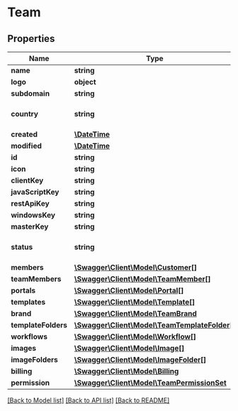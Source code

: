 # Team

## Properties
Name | Type | Description | Notes
------------ | ------------- | ------------- | -------------
**name** | **string** |  | 
**logo** | **object** |  | [optional] 
**subdomain** | **string** |  | [optional] 
**country** | **string** |  | [optional] [default to 'Ireland']
**created** | [**\DateTime**](\DateTime.md) |  | [optional] 
**modified** | [**\DateTime**](\DateTime.md) |  | [optional] 
**id** | **string** |  | 
**icon** | **string** | The icon image url | [optional] 
**clientKey** | **string** |  | [optional] 
**javaScriptKey** | **string** |  | [optional] 
**restApiKey** | **string** |  | [optional] 
**windowsKey** | **string** |  | [optional] 
**masterKey** | **string** |  | [optional] 
**status** | **string** | Status of the application, production/sandbox/disabled | [optional] [default to 'sandbox']
**members** | [**\Swagger\Client\Model\Customer[]**](Customer.md) |  | [optional] 
**teamMembers** | [**\Swagger\Client\Model\TeamMember[]**](TeamMember.md) |  | [optional] 
**portals** | [**\Swagger\Client\Model\Portal[]**](Portal.md) |  | [optional] 
**templates** | [**\Swagger\Client\Model\Template[]**](Template.md) |  | [optional] 
**brand** | [**\Swagger\Client\Model\TeamBrand**](TeamBrand.md) |  | [optional] 
**templateFolders** | [**\Swagger\Client\Model\TeamTemplateFolder[]**](TeamTemplateFolder.md) |  | [optional] 
**workflows** | [**\Swagger\Client\Model\Workflow[]**](Workflow.md) |  | [optional] 
**images** | [**\Swagger\Client\Model\Image[]**](Image.md) |  | [optional] 
**imageFolders** | [**\Swagger\Client\Model\ImageFolder[]**](ImageFolder.md) |  | [optional] 
**billing** | [**\Swagger\Client\Model\Billing**](Billing.md) |  | [optional] 
**permission** | [**\Swagger\Client\Model\TeamPermissionSet**](TeamPermissionSet.md) |  | [optional] 

[[Back to Model list]](../README.md#documentation-for-models) [[Back to API list]](../README.md#documentation-for-api-endpoints) [[Back to README]](../README.md)


